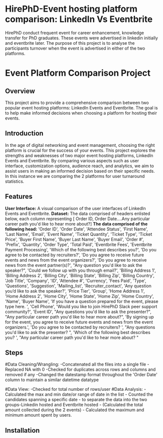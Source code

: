 # HirePhD-Event hosting platform comparison: LinkedIn Vs Eventbrite
HirePhD conduct frequent event for career enhancement, knowledge transfer for PhD graduates. These events were advertised in linkedin initially and eventbrite later. The purpose of this project is to analyse the participants turnover when the event is advertised in either of the two platforms. 
# Event Platform Comparison Project

## Overview
This project aims to provide a comprehensive comparison between two popular event hosting platforms: LinkedIn Events and Eventbrite. The goal is to help make informed decisions when choosing a platform for hosting their events.

## Introduction

In the age of digital networking and event management, choosing the right platform is crucial for the success of your events. This project explores the strengths and weaknesses of two major event hosting platforms, LinkedIn Events and Eventbrite. By comparing various aspects such as user interface, customization options, audience reach, and analytics, we aim to assist users in making an informed decision based on their specific needs. In this instance we are comparing the 2 platforms for user turnaround statistics. 
## Features

**User Interface:** A visual comparison of the user interfaces of LinkedIn Events and Eventbrite.
**Dataset:** The data comprised of headers enlisted below, each column representing [ Order ID, Order Date....Any particular career path you'd like to hear more about?]
**The data comprised of the following head:**
'Order ID', 'Order Date', 'Attendee Status', 'First Name', 'Last Name', 'Email', 'Event Name', 'Ticket Quantity', 'Ticket Type', 'Ticket Price', 'Buyer First Name', 'Buyer Last Name', 'Buyer Email', 'Order #', 'Prefix', 'Quantity', 'Order Type', 'Total Paid', 'Eventbrite Fees', 'Eventbrite Payment Processing', 'Which of the following best describes you?', 'Do you agree to be contacted by recruiters?', 'Do you agree to receive future events and news from the event organizers?', 'Do you agree to receive news from the event partner(s)?', "Any question you'd like to ask the speaker?", 'Could we follow up with you through email?', 'Billing Address 1', 'Billing Address 2', 'Billing City', 'Billing State', 'Billing Zip', 'Billing Country', 'Job Title', 'Company', 'ID', 'Attendee #', 'Currency', 'Fees Paid', 'Type', 'Questions', 'Suggestion', 'Mailing_list', 'Recruiter_contact', 'Any question you’d like to ask the speaker?', 'Price Tier', 'Group', 'Home Address 1', 'Home Address 2', 'Home City', 'Home State', 'Home Zip', 'Home Country', 'Name', 'Buyer Name', 'If you have a question prepared for the event, please type here. ', 'Cell Phone', 'Would you like to join HirePhD Slack peer support community?', 'Event ID', "Any questions you'd like to ask the presenter?", "Any particular career path you'd like to hear more about?", 'By signing up for the event, you agree to receive future events and news from the event organizers.', 'Do you agree to be contacted by recruiters? ', "Any questions you'd like to ask the presenter? ", 'Which of the following best describes you? ', "Any particular career path you'd like to hear more about? "

## Steps

#Data Cleaning/Wrangling: 
    -Concatenated all the files into a single file
    -Replaced NA with 0
    -Checked for duplicates across rows and columns and removed if any
    -Changed the datestamp format throughout the 'Order Date' column to maintain a similar datetime datatype
    
#Data View:
    -Checked for total number of rows/user
#Data Analysis:
    - Calculated the max and min date/or range of date in the list
    - Counted the candidates spanning a specific date - to separate the data into the two groups-Linkedin hosted and Eventbrite hosted
    - (Calculated the total amount collected during the 2 events)
    - Calculated the maximum and minimum amount spent by users.

## Installation

